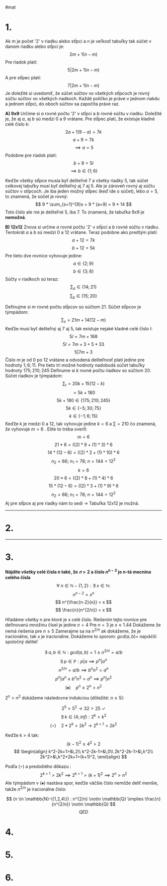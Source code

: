 #mat
# 1.
Ak m je počet '2' v riadku alebo stĺpci a n je veľkosť tabuľky tak súčet v danom riadku alebo stĺpci je:
$$ 2m + 1(n-m) $$
Pre riadok platí:
$$ 5 | 2m + 1(n-m) $$
A pre stĺpec platí:
$$ 7 | 2m + 1(n-m) $$
Je doležité si uvedomiť, že súčet súčtov vo všetkých stĺpcoch je rovný súčtu súčtov vo všetkých riadkoch.
Každé políčko je práve v jednom riakdu a jednom stĺpci, do oboch súčtov sa započíta práve raz.

**A) 9x9**
Určíme si $a$ rovné počtu '2' v stĺpci a $b$ rovné súčtu v riadku.
Doležité je, že aj $a$, aj $b$ sú medzi 0 a 9 vrátane.
Pre stĺpec platí, že existuje kladné celé čislo k:
$$ 2a + 1(9-a) = 7k $$
$$ a + 9 = 7k $$
$$ \implies a = 5 $$
Podobne pre riadok platí:
$$ b + 9 = 5l $$
$$ \implies b\in\{1;6\} $$

Keďže všetky stĺpce musia byť deliteľné 7 a všetky riadky 5, tak súčet celkovej tabuľky musí byť deliteľný aj 7 aj 5.
Ale je zároveň rovný aj súčtu súčtov v stĺpcoch. Je iba jeden možný stĺpec (keď ide o súčet), lebo $a=5$, to znamená, že súčet je rovný:
$$ 9 * \sum_{s=1}^{9}s = 9 * (a+9) = 9 * 14 $$
Toto číslo ale nie je deliteľné 5, iba 7.
To znamená, že tabuľka 9x9 je **nemožná**.

**B) 12x12**
Znova si určme $a$ rovné počtu '2' v stĺpci a $b$ rovné súčtu v riadku.
Tentokrát $a$ a $b$ sú medzi 0 a 12 vrátane.
Teraz podobne ako predtým platí:
$$ a+12=7k $$ 
$$ b+12=5k $$
Pre tieto dve rovnice vyhovuje jedine:
$$ a\in\{2;9\} $$
$$ b\in\{3;8\} $$
Súčty v riadkoch sú teraz:
$$ \sum_a \in \{14;21\} $$
$$ \sum_b \in \{15;20\} $$

Definujme si $m$ rovné počtu stĺpcov so súčtom 21. Súčet stĺpcov je týmpádom:
$$ \sum_s = 21m + 14(12-m) $$
Keďže musí byť deliteľný aj 7 aj 5, tak existuje nejaké kladné celé číslo $l$:
$$ 5l = 7m + 168 $$
$$ 5l = 7m + 3 + 5*33 $$
$$ 5 | 7m + 3 $$
Číslo $m$ je od 0 po 12 vrátane a odvodená deliteľnosť platí jedine pre hodnoty $1; 6; 11$.
Pre tieto tri možné hodnoty nadobudá súčet tabuľky hodnoty $175; 210; 245$
Definume si $k$ rovné počtu riadkov so súčtom 20. Súčet riadkov je týmpádom:
$$ \sum_r = 20k + 15(12-k) $$
$$ = 5k + 180 $$
$$ 5k + 180 \in \{175;210;245\} $$
$$ 5k \in \{-5;30;75\} $$
$$ k \in \{-1;6;15\} $$
Keďže k je medzi 0 a 12, tak vyhovuje jedine $k=6$ a $\sum = 210$ čo znamená, že vyhovuje $m=6$ .
Ešte to treba overiť:
$$ m = 6 $$
$$ 21*6 = ((2)*9+(1)*3)*6 $$
$$ 14*(12-6) = ((2)*2+(1)*10)*6$$
$$ n_2 = 66 ;\ n_1 = 78 ;\ n = 144 = 12^2 $$
$$ k = 6 $$
$$ 20*6 = ((2)*8+(1)*4)*6 $$
$$ 15*(12-6) = ((2)*3+(1)*9)*6$$
$$ n_2 = 66 ;\ n_1 = 78 ;\ n = 144 = 12^2 $$
Aj pre stĺpce aj pre riadky nám to sedí -> Tabuľka 12x12 je možná.

---
# 2.


---
# 3. 
**Nájdite všetky celé čísla n také, že $𝑛 > 2$ a čı́slo $n^{n-2}$ je n-tá mocnina celého čı́sla**
$$ \forall \ n \in \mathbb{N}-\{1,2\} : \exists\ x \in \mathbb{N} : $$
$$ n^{n-2} = x^n $$
$$ n^{\frac{n-2}{n}} = x $$
$$ \frac{n}{n^{2/n}} = x $$

Hľadáme všetky n pre ktoré je x celé číslo.
Riešením tejto rovnice pre definovanú množinu čísel je jedine $n=4$
Pre $n=3$ je $x \approx 1.44$
Dokážeme že nemá riešenia pre $n\geq5$
Zamerajme sa na $n^{2/n}$ ak dokážeme, že je iracionálne, tak x je iracionálne.
Dokážeme to sporom:
$gcd(a,b) =$ najväčší spoločný deliteľ

$$ \exists \ a,b \in \mathbb{N}: gcd(a,b) = 1 \ \land \  n^{2/n} = a/b $$
$$ \exists \ p \in \mathbb{P} : p|a \implies p^n|a^n $$
$$ n^{2/n} = a/b \implies b^nn^2=a^n $$
$$ p^n|a^n \land b^nn^2=a^n \implies p^n|n^2 $$
$$ (\spadesuit)\quad p^n \geq 2^n > n^2 $$

$2^n > n^2$ dokážeme následovne indukciou (dôležité: $n\geq5$):

$$ 2^5 > 5^2 \rightarrow 32 > 25 \ \checkmark $$
$$ \exists \ k \in (4;inf) : 2^k > k^2 $$
$$ (\star)\quad 2*2^k > 2k^2 \rightarrow 2^{k+1} > 2k^2 $$

Keďže k > 4 tak:
$$ (k-1)^2\geq4^2>2 $$
$$ \begin{align}
k^2-2k+1>&\,2\\
k^2-2k-1>&\,0\\
2k^2-2k-1>&\,k^2\\
2k^2>&\,k^2+2k+1=(k+1)^2,
\end{align} $$

Podľa $(\star)$ a predošlého dôkazu :
$$ 2^{k+1} > 2k^2 \implies 2^{k+1} > (k+1)^2 \implies 2^n > n^2 $$
Ale týmpádom v $(\spadesuit)$ nastáva spor, keďže väčšie číslo nemôže deliť menšie, takže $n^{2/n}$ je iracionálne číslo:

$$ (n \in \mathbb{N}-\{1,2,4\}) : n^{2/n} \notin \mathbb{Q} \implies \frac{n}{n^{2/n}} \notin \mathbb{Q} $$
$$ QED $$

# 4.

# 5.

# 6.